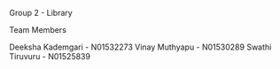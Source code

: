 Group 2 - Library

Team Members

Deeksha Kademgari - N01532273
Vinay Muthyapu - N01530289
Swathi Tiruvuru - N01525839
